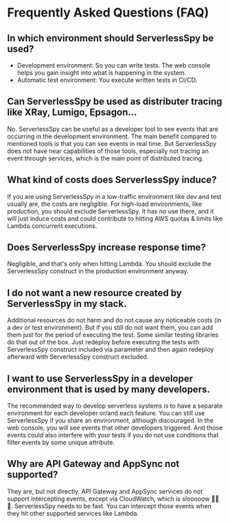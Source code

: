 # Frequently Asked Questions (FAQ)

## In which environment should ServerlessSpy be used?
 - Development environment: So you can write tests. The web console helps you gain insight into what is happening in the system.
 - Automatic test environment: You execute written tests in CI/CD.

## Can ServerlessSpy be used as distributer tracing like XRay, Lumigo, Epsagon...
No. ServerlessSpy can be useful as a developer tool to see events that are occurring in the development environment. The main benefit compared to mentioned tools is that you can see events in real time. But ServerlessSpy does not have near capabilities of those tools, especially not tracing an event through services, which is the main point of distributed tracing.

## What kind of costs does ServerlessSpy induce?
If you are using ServerlessSpy in a low-traffic environment like dev and test usually are, the costs are negligible. For high-load environments, like production, you should exclude ServerlessSpy. It has no use there, and it will just induce costs and could contribute to hitting AWS quotas & limits like Lambda concurrent executions.

## Does ServerlessSpy increase response time?
Negligible, and that's only when hitting Lambda. You should exclude the ServerlessSpy construct in the production environment anyway.

## I do not want a new resource created by ServerlessSpy in my stack.
Additional resources do not harm and do not cause any noticeable costs (in a dev or test environment). But if you still do not want them, you can add them just for the period of executing the test. Some similar testing libraries do that out of the box. Just redeploy before executing the tests with ServerlessSpy construct included via parameter and then again redeploy afterward with ServerlessSpy construct excluded.

## I want to use ServerlessSpy in a developer environment that is used by many developers.
The recommended way to develop serverless systems is to have a separate environment for each developer or/and each feature. You can still use ServerlessSpy if you share an environment, although discouraged. In the web console, you will see events that other developers triggered. And those events could also interfere with your tests if you do not use conditions that filter events by some unique attribute.

## Why are API Gateway and AppSync not supported?
They are, but not directly. API Gateway and AppSync services do not support intercepting events, except via CloudWatch, which is slooooow 🐌🐌🐌. ServerlessSpy needs to be fast. You can intercept those events when they hit other supported services like Lambda.
